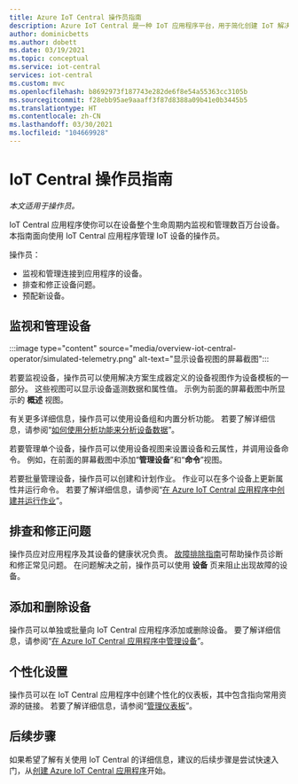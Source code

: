 ```yaml
---
title: Azure IoT Central 操作员指南
description: Azure IoT Central 是一种 IoT 应用程序平台，用于简化创建 IoT 解决方案。 本文概述了 IoT Central 中的操作员角色。
author: dominicbetts
ms.author: dobett
ms.date: 03/19/2021
ms.topic: conceptual
ms.service: iot-central
services: iot-central
ms.custom: mvc
ms.openlocfilehash: b8692973f187743e282de6f8e54a55363cc3105b
ms.sourcegitcommit: f28ebb95ae9aaaff3f87d8388a09b41e0b3445b5
ms.translationtype: HT
ms.contentlocale: zh-CN
ms.lasthandoff: 03/30/2021
ms.locfileid: "104669928"
---
```

# <a name="iot-central-operator-guide"></a>IoT Central 操作员指南

*本文适用于操作员。*

IoT Central 应用程序使你可以在设备整个生命周期内监视和管理数百万台设备。 本指南面向使用 IoT Central 应用程序管理 IoT 设备的操作员。

操作员：

- 监视和管理连接到应用程序的设备。
- 排查和修正设备问题。
- 预配新设备。

## <a name="monitor-and-manage-devices"></a>监视和管理设备

:::image type="content" source="media/overview-iot-central-operator/simulated-telemetry.png" alt-text="显示设备视图的屏幕截图":::

若要监视设备，操作员可以使用解决方案生成器定义的设备视图作为设备模板的一部分。 这些视图可以显示设备遥测数据和属性值。 示例为前面的屏幕截图中所显示的 **概述** 视图。

有关更多详细信息，操作员可以使用设备组和内置分析功能。 若要了解详细信息，请参阅“[如何使用分析功能来分析设备数据](howto-create-analytics.md)”。

若要管理单个设备，操作员可以使用设备视图来设置设备和云属性，并调用设备命令。 例如，在前面的屏幕截图中添加“**管理设备**”和“**命令**”视图。

若要批量管理设备，操作员可以创建和计划作业。 作业可以在多个设备上更新属性并运行命令。 若要了解详细信息，请参阅“[在 Azure IoT Central 应用程序中创建并运行作业](howto-run-a-job.md)”。

## <a name="troubleshoot-and-remediate-issues"></a>排查和修正问题

操作员应对应用程序及其设备的健康状况负责。 [故障排除指南](troubleshoot-connection.md)可帮助操作员诊断和修正常见问题。 在问题解决之前，操作员可以使用 **设备** 页来阻止出现故障的设备。

## <a name="add-and-remove-devices"></a>添加和删除设备

操作员可以单独或批量向 IoT Central 应用程序添加或删除设备。 要了解详细信息，请参阅“[在 Azure IoT Central 应用程序中管理设备](howto-manage-devices.md)”。

## <a name="personalize"></a>个性化设置

操作员可以在 IoT Central 应用程序中创建个性化的仪表板，其中包含指向常用资源的链接。 若要了解详细信息，请参阅“[管理仪表板](howto-create-personal-dashboards.md#manage-dashboards)”。

## <a name="next-steps"></a>后续步骤

如果希望了解有关使用 IoT Central 的详细信息，建议的后续步骤是尝试快速入门，从[创建 Azure IoT Central 应用程序](./quick-deploy-iot-central.md)开始。
